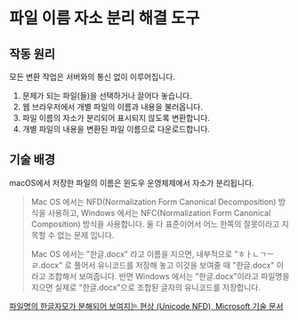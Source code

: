 # 파일 이름 자소 분리 해결 도구

## 작동 원리

모든 변환 작업은 서버와의 통신 없이 이루어집니다.

1. 문제가 되는 파일(들)을 선택하거나 끌어다 놓습니다.
2. 웹 브라우저에서 개별 파일의 이름과 내용을 불러옵니다.
3. 파일 이름의 자소가 분리되어 표시되지 않도록 변환합니다.
4. 개별 파일의 내용을 변환된 파일 이름으로 다운로드합니다.

## 기술 배경

macOS에서 저장한 파일의 이름은 윈도우 운영체제에서 자소가 분리됩니다.

> Mac OS 에서는 NFD(Normalization Form Canonical Decomposition) 방식을 사용하고, Windows 에서는 NFC(Normalization Form Canonical Composition) 방식을 사용합니다. 둘 다 표준이어서 어느 한쪽의 잘못이라고 지목할 수 없는 문제 입니다.
>
> Mac OS 에서는 "한글.docx" 라고 이름을 지으면, 내부적으로 "ㅎㅏㄴㄱㅡㄹ.docx" 로 풀어서 유니코드를 저장해 놓고 이것을 보여줄 때 "한글.docx" 이라고 조합해서 보여줍니다. 반면 Windows 에서는 "한글.docx"이라고 파일명을 지으면 실제로 "한글.docx"으로 조합된 글자의 유니코드를 저장합니다.

[파일명의 한글자모가 분해되어 보여지는 현상 (Unicode NFD), Microsoft 기술 문서](https://docs.microsoft.com/ko-kr/archive/blogs/spsofficesupportko/%ED%8C%8C%EC%9D%BC%EB%AA%85%EC%9D%98-%ED%95%9C%EA%B8%80%EC%9E%90%EB%AA%A8%EA%B0%80-%EB%B6%84%ED%95%B4%EB%90%98%EC%96%B4-%EB%B3%B4%EC%97%AC%EC%A7%80%EB%8A%94-%ED%98%84%EC%83%81-unicode-nfd)
